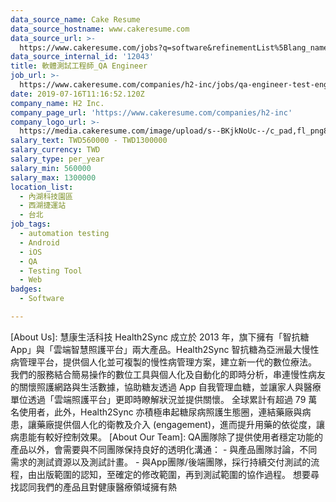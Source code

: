 ```yaml
---
data_source_name: Cake Resume
data_source_hostname: www.cakeresume.com
data_source_url: >-
  https://www.cakeresume.com/jobs?q=software&refinementList%5Blang_name%5D%5B0%5D=English&refinementList%5Bsalary_type%5D=per_year&range%5Bsalary_range%5D%5Bmin%5D=1000000&page=2
data_source_internal_id: '12043'
title: 軟體測試工程師_QA Engineer
job_url: >-
  https://www.cakeresume.com/companies/h2-inc/jobs/qa-engineer-test-engineer-adee2f
date: 2019-07-16T11:16:52.120Z
company_name: H2 Inc.
company_page_url: 'https://www.cakeresume.com/companies/h2-inc'
company_logo_url: >-
  https://media.cakeresume.com/image/upload/s--BKjkNoUc--/c_pad,fl_png8,h_200,w_200/v1655278333/i5ozdkkhp54i320flvbt.png
salary_text: TWD560000 - TWD1300000
salary_currency: TWD
salary_type: per_year
salary_min: 560000
salary_max: 1300000
location_list:
  - 內湖科技園區
  - 西湖捷運站
  - 台北
job_tags:
  - automation testing
  - Android
  - iOS
  - QA
  - Testing Tool
  - Web
badges:
  - Software

---
```


[About Us]: 慧康生活科技 Health2Sync 成立於 2013 年，旗下擁有「智抗糖 App」與「雲端智慧照護平台」兩大產品。Health2Sync 智抗糖為亞洲最大慢性病管理平台，提供個人化並可複製的慢性病管理方案，建立新一代的數位療法。 我們的服務結合簡易操作的數位工具與個人化及自動化的即時分析，串連慢性病友的關懷照護網路與生活數據，協助糖友透過 App 自我管理血糖，並讓家人與醫療單位透過「雲端照護平台」更即時瞭解狀況並提供關懷。 全球累計有超過 79 萬名使用者，此外，Health2Sync 亦積極串起糖尿病照護生態圈，連結藥廠與病患，讓藥廠提供個人化的衛教及介入 (engagement)，進而提升用藥的依從度，讓病患能有較好控制效果。 [About Our Team]: QA團隊除了提供使用者穩定功能的產品以外，會需要與不同團隊保持良好的透明化溝通： - 與產品團隊討論，不同需求的測試資源以及測試計畫。 - 與App團隊/後端團隊，採行持續交付測試的流程，由出版範圍的認知，至確定的修改範圍，再到測試範圍的協作過程。 想要尋找認同我們的產品且對健康醫療領域擁有熱